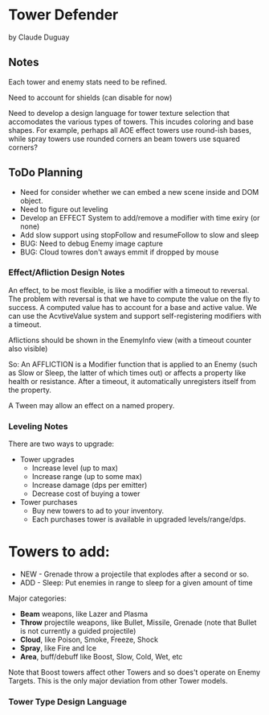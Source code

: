 # Tower Defender

by Claude Duguay

## Notes

Each tower and enemy stats need to be refined.

Need to account for shields (can disable for now)

Need to develop a design language for tower texture selection that accomodates
the various types of towers. This incudes coloring and base shapes. For example,
perhaps all AOE effect towers use round-ish bases, while spray towers use rounded
corners an beam towers use squared corners?  

## ToDo Planning

* Need for consider whether we can embed a new scene inside and DOM object.
* Need to figure out leveling
* Develop an EFFECT System to add/remove a modifier with time exiry (or none)
* Add slow support using stopFollow and resumeFollow to slow and sleep
* BUG: Need to debug Enemy image capture
* BUG: Cloud towres don't aways emmit if dropped by mouse

### Effect/Afliction Design Notes

An effect, to be most flexible, is like a modifier with a timeout to reversal.
The problem with reversal is that we have to compute the value on the fly to
success. A computed value has to account for a base and active value.
We can use the AcvtiveValue system and support self-registering modifiers
with a timeout.

Aflictions should be shown in the EnemyInfo view (with a timeout counter
also visible)

So: An AFFLICTION is a Modifier function that is applied to an Enemy (such as
Slow or Sleep, the latter of which times out) or affects a property like health
or resistance. After a timeout, it automatically unregisters itself from the 
property.

A Tween may allow an effect on a named propery.

### Leveling Notes

There are two ways to upgrade:

* Tower upgrades
  * Increase level (up to max)
  * Increase range (up to some max)
  * Increase damage (dps per emitter)
  * Decrease cost of buying a tower
* Tower purchases
  * Buy new towers to ad to your inventory.
  * Each purchases tower is available in upgraded levels/range/dps.

# Towers to add:

* NEW - Grenade throw a projectile that explodes after a second or so.
* ADD - Sleep: Put enemies in range to sleep for a given amount of time

Major categories:

* **Beam** weapons, like Lazer and Plasma
* **Throw** projectile weapons, like Bullet, Missile, Grenade (note that Bullet is not currently a guided projectile)
* **Cloud**, like Poison, Smoke, Freeze, Shock
* **Spray**, like Fire and Ice
* **Area**, buff/debuff like Boost, Slow, Cold, Wet, etc

Note that Boost towers affect other Towers and so does't operate on Enemy Targets.
This is the only major deviation from other Tower models.

### Tower Type Design Language
